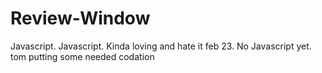 # Review-Window
Javascript. Javascript. Kinda loving and hate it
feb 23. No Javascript yet. tom putting some needed codation
